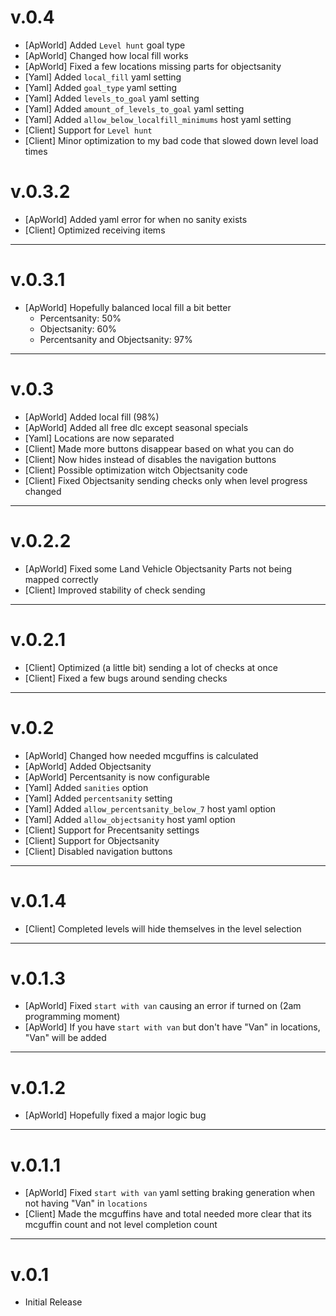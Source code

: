 # v.0.4

- [ApWorld] Added `Level hunt` goal type
- [ApWorld] Changed how local fill works
- [ApWorld] Fixed a few locations missing parts for objectsanity
- [Yaml] Added `local_fill` yaml setting
- [Yaml] Added `goal_type` yaml setting
- [Yaml] Added `levels_to_goal` yaml setting
- [Yaml] Added `amount_of_levels_to_goal` yaml setting
- [Yaml] Added `allow_below_localfill_minimums` host yaml setting
- [Client] Support for `Level hunt`
- [Client] Minor optimization to my bad code that slowed down level load times

# v.0.3.2

- [ApWorld] Added yaml error for when no sanity exists
- [Client] Optimized receiving items

---
# v.0.3.1

- [ApWorld] Hopefully balanced local fill a bit better
  - Percentsanity: 50%
  - Objectsanity: 60%
  - Percentsanity and Objectsanity: 97%

---
# v.0.3

- [ApWorld] Added local fill (98%)
- [ApWorld] Added all free dlc except seasonal specials
- [Yaml] Locations are now separated
- [Client] Made more buttons disappear based on what you can do
- [Client] Now hides instead of disables the navigation buttons
- [Client] Possible optimization witch Objectsanity code
- [Client] Fixed Objectsanity sending checks only when level progress changed

---
# v.0.2.2

- [ApWorld] Fixed some Land Vehicle Objectsanity Parts not being mapped correctly 
- [Client] Improved stability of check sending

---
# v.0.2.1

- [Client] Optimized (a little bit) sending a lot of checks at once 
- [Client] Fixed a few bugs around sending checks

---
# v.0.2

- [ApWorld] Changed how needed mcguffins is calculated
- [ApWorld] Added Objectsanity
- [ApWorld] Percentsanity is now configurable
- [Yaml] Added `sanities` option
- [Yaml] Added `percentsanity` setting
- [Yaml] Added `allow_percentsanity_below_7` host yaml option
- [Yaml] Added `allow_objectsanity` host yaml option
- [Client] Support for Precentsanity settings
- [Client] Support for Objectsanity
- [Client] Disabled navigation buttons

---
# v.0.1.4

- [Client] Completed levels will hide themselves in the level selection

---
# v.0.1.3

- [ApWorld] Fixed `start with van` causing an error if turned on (2am programming moment)
- [ApWorld] If you have `start with van` but don't have "Van" in locations, "Van" will be added

---
# v.0.1.2

- [ApWorld] Hopefully fixed a major logic bug

---
# v.0.1.1

- [ApWorld] Fixed `start with van` yaml setting braking generation when not having "Van" in `locations`
- [Client] Made the mcguffins have and total needed more clear that its mcguffin count and not level completion count 

---
# v.0.1

- Initial Release